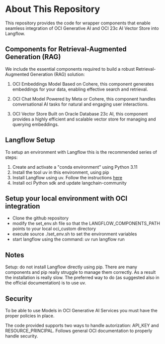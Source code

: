 # About This Repository
This repository provides the code for wrapper components that enable seamless integration 
of OCI Generative AI and OCI 23c AI Vector Store into Langflow.

## Components for Retrieval-Augmented Generation (RAG)
We include the essential components required to build a robust Retrieval-Augmented Generation (RAG) solution:

1. OCI Embeddings Model
   Based on Cohere, this component generates embeddings for your data, enabling effective search and retrieval.

2. OCI Chat Model
   Powered by Meta or Cohere, this component handles conversational AI tasks for natural and engaging user interactions.

3. OCI Vector Store
   Built on Oracle Database 23c AI, this component provides a highly efficient and scalable vector store 
   for managing and querying embeddings.

## Langflow Setup
To setup an environment with Langflow this is the recommended series of steps:

1. Create and activate a "conda environment" using Python 3.11
2. Install the tool uv in this environment, using pip
3. Install Langflow using uv. Follow the instructions [here](https://docs.langflow.org/get-started-installation)
4. Install oci Python sdk and update langchain-community

## Setup your local environment with  OCI integration
* Clone the github repository
* modify the set_env.sh file so that the LANGFLOW_COMPONENTS_PATH points to your local oci_custom directory
* execute source ./set_env.sh to set the environment variables
* start langflow using the command: uv run langflow run

## Notes
Setup: do not install Langflow directly using pip. There are many components and pip really struggle to manage them correctly.
As a result the installation is really slow. The preferred way to do (as suggested also in the official documentation) is to use
uv.

## Security
To be able to use Models in OCI Generative AI Services you must have the proper policies in place.

The code provided supports two ways to handle autorization: API_KEY and RESOURCE_PRINCIPAL.
Follows general OCI documentation to properly handle security.




